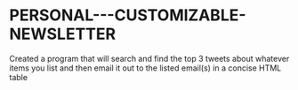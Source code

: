 # PERSONAL---CUSTOMIZABLE-NEWSLETTER
Created a program that will search and find the top 3 tweets about whatever items you list and then email it out to the listed email(s) in a concise HTML table 
